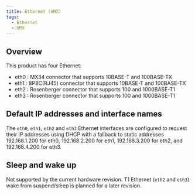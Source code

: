 ```yaml
---
title: Ethernet (HMX)
tags:
  - Ethernet
  - HMX
---
```


## Overview

This product has four Ethernet:
  - eth0 : MX34 connector that supports 10BASE-T and 100BASE-TX
  - eth1 : 8P8C(RJ45) connector that supports 10BASE-T and 100BASE-TX
  - eth2 : Rosenberger connector that supports 100 and 1000BASE-T1
  - eth3 : Rosenberger connector that supports 100 and 1000BASE-T1

## Default IP addresses and interface names

The `eth0`, `eth1`, `eth2` and `eth3` Ethernet interfaces are configured to request their IP addresses using DHCP with a fallback to static addresses 192.168.1.200 for eth0, 192.168.2.200 for eth1, 192.168.3.200 for eth2, and 192.168.4.200 for eth3.

## Sleep and wake up

Not supported by the current hardware revision. T1 Ethernet (`eth2` and `eth3`) wake from suspend/sleep is planned for a later revision.






